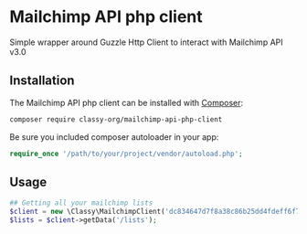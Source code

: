 # Mailchimp API php client

Simple wrapper around Guzzle Http Client to interact with Mailchimp API v3.0

## Installation

The Mailchimp API php client can be installed with [Composer](https://getcomposer.org/):

```sh
composer require classy-org/mailchimp-api-php-client
```

Be sure you included composer autoloader in your app:

```php
require_once '/path/to/your/project/vendor/autoload.php';
```

## Usage

```php
## Getting all your mailchimp lists
$client = new \Classy\MailchimpClient('dc834647d7f8a38c86b25dd4fdeff6f7-us2'); // use your mailchimp API key here
$lists = $client->getData('/lists');
```
